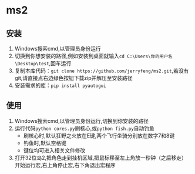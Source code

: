 # ms2

## 安装
1. Windows搜索cmd,以管理员身份运行
2. 切换到你想安装的路径,例如安装到桌面就输入`cd C:\Users\你的用户名\Desktop\test`,回车运行
3. 复制本库代码：`git clone https://github.com/jerryfeng/ms2.git`,若没有git,请直接点右边绿色按钮下载zip并解压至安装路径
4. 安装需求的库：`pip install pyautogui`

## 使用
1. Windows搜索cmd,以管理员身份运行,切换到你安装的路径
2. 运行代码`python cores.py`刷核心,或`python fish.py`自动钓鱼
    * 刷核心时,默认狂野之火放在E键,两个飞行坐骑分别放在数字7和8键
    * 钓鱼时,默认空格键
    * 键位均可进入相关文件修改
3. 打开32位岛2,把角色走到挂机区域,把鼠标移至左上角放一秒钟（之后移走）开始运行宏,右上角停止宏,右下角退出宏程序
